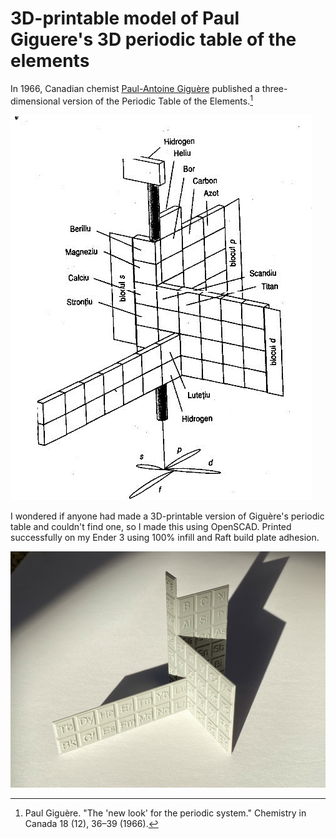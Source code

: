 # 3D-printable model of Paul Giguere's 3D periodic table of the elements

In 1966, Canadian chemist [Paul-Antoine Giguère](https://en.wikipedia.org/wiki/Paul-Antoine_Giguère) published a three-dimensional version of the Periodic Table of the Elements.[^1] 

![Figure from Giguère's paper](giguere_paper.png)

 I wondered if anyone had made a 3D-printable version of Giguère's periodic table and couldn't find one, so I made this using OpenSCAD.  Printed successfully on my Ender 3 using 100% infill and Raft build plate adhesion.

![v1 of my 3D-printed Giguère periodic table](v1.jpeg)

[^1]: Paul Giguère. "The 'new look' for the periodic system." Chemistry in Canada 18 (12), 36–39 (1966).